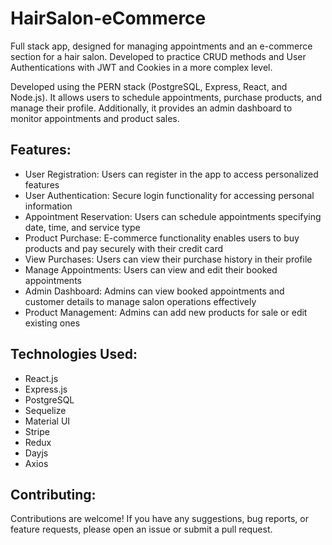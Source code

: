 # HairSalon-eCommerce
Full stack app, designed for managing appointments and an e-commerce section for a hair salon. Developed to practice CRUD methods and User Authentications with JWT and Cookies in a more complex level.

Developed using the PERN stack (PostgreSQL, Express, React, and Node.js). It allows users to schedule appointments, purchase products, and manage their profile. Additionally, it provides an admin dashboard to monitor appointments and product sales.

## Features:
- User Registration: Users can register in the app to access personalized features
- User Authentication: Secure login functionality for accessing personal information
- Appointment Reservation: Users can schedule appointments specifying date, time, and service type
- Product Purchase: E-commerce functionality enables users to buy products and pay securely with their credit card
- View Purchases: Users can view their purchase history in their profile
- Manage Appointments: Users can view and edit their booked appointments
- Admin Dashboard: Admins can view booked appointments and customer details to manage salon operations effectively
- Product Management: Admins can add new products for sale or edit existing ones

## Technologies Used:
- React.js
- Express.js
- PostgreSQL
- Sequelize
- Material UI
- Stripe
- Redux
- Dayjs
- Axios

## Contributing:
Contributions are welcome! If you have any suggestions, bug reports, or feature requests, please open an issue or submit a pull request.
